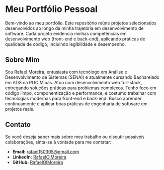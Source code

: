 # Meu Portfólio Pessoal

Bem-vindo ao meu portfólio. Este repositório reúne projetos selecionados desenvolvidos ao longo da minha trajetória em desenvolvimento de software. Cada projeto evidencia minhas competências em desenvolvimento web (front-end e back-end), aplicando práticas de qualidade de código, incluindo legibilidade e desempenho.

## Sobre Mim

Sou Rafael Moreira, entusiasta com tecnólogo em Análise e Desenvolvimento de Sistemas (SENAI) e atualmente cursando Bacharelado em ADS na PUC Minas.
Atuo com desenvolvimento web full-stack, entregando soluções práticas para problemas complexos. Tenho foco em código limpo, componentização e performance, e costumo trabalhar com tecnologias modernas para front-end e back-end. Busco aprender continuamente e aplicar boas práticas de engenharia de software em projetos reais.

## Contato

Se você deseja saber mais sobre meu trabalho ou discutir possíveis colaborações, sinta-se à vontade para me contatar:

- **Email:** [rafael150305@gmail.com](mailto:rafael150305@gmail.com)
- **LinkedIn:** [RafaelOlMoreira](https://www.linkedin.com/in/rafaelolmoreira)
- **GitHub:** [RafaelOlMoreira](https://github.com/RafaelOlMoreira)
